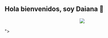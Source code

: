 ## Hola bienvenidos, soy Daiana 👋

<p align="center">
  <img src="<p align="center">
  <img src="">
</p>">
</p>

